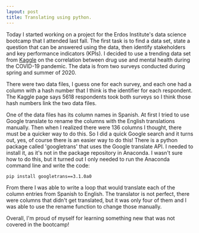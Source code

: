 ```yaml
---
layout: post
title: Translating using python.  
---
```

Today I started working on a project for the Erdos Institute's data science bootcamp that I attended last fall.  The first task is to find a data set, state a question that can be answered using the data, then identify stakeholders and key performance indicators (KPIs).  I decided to use a trending data set from [Kaggle](https://www.kaggle.com/datasets/thedevastator/mental-health-in-drug-users-during-covid-19) on the correlation between drug use and mental health during the COVID-19 pandemic.  The data is from two surveys conducted during spring and summer of 2020.  

There were two data files, I guess one for each survey, and each one had a column with a hash number that I think is the identifier for each respondent.  The Kaggle page says 5618 respondents took both surveys so I think those hash numbers link the two data files.  

One of the data files has its column names in Spanish.  At first I tried to use Google translate to rename the columns with the English translations manually.  Then when I realized there were 136 columns I thought, there must be a quicker way to do this.  So I did a quick Google search and it turns out, yes, of course there is an easier way to do this!  There is a python package called 'googletrans' that uses the Google translate API.  I needed to install it, as it's not in the package repository in Anaconda.  I wasn't sure how to do this, but it turned out I only needed to run the Anaconda command line and write the code:
```
pip install googletrans==3.1.0a0
```
From there I was able to write a loop that would translate each of the column entries from Spanish to English.  The translator is not perfect, there were columns that didn't get translated, but it was only four of them and I was able to use the rename function to change those manually.

Overall, I'm proud of myself for learning something new that was not covered in the bootcamp!
